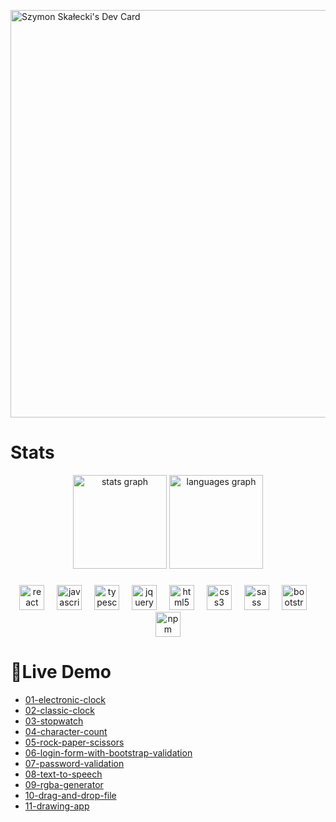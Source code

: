 <a href="https://app.daily.dev/s1mon009"><img src="https://api.daily.dev/devcards/v2/QbIZWZ9QjwEON8mzmbenI.png?type=wide&r=e1g" width="652" alt="Szymon Skałecki's Dev Card"/></a>
# Stats
<div align="center">
  <img src="https://github-readme-stats.vercel.app/api?username=S1mon009&hide_title=false&hide_rank=false&show_icons=true&include_all_commits=true&count_private=true&disable_animations=false&theme=dracula&locale=en&hide_border=false&order=1" height="150" alt="stats graph"  />
  <img src="https://github-readme-stats.vercel.app/api/top-langs?username=S1mon009&locale=en&hide_title=false&layout=compact&card_width=320&langs_count=5&theme=dracula&hide_border=false&order=2" height="150" alt="languages graph"  />
</div>

###

<div align="center">
  <img src="https://cdn.jsdelivr.net/gh/devicons/devicon/icons/react/react-original.svg" height="40" alt="react logo"  />
  <img width="12" />
  <img src="https://cdn.jsdelivr.net/gh/devicons/devicon/icons/javascript/javascript-original.svg" height="40" alt="javascript logo"  />
  <img width="12" />
  <img src="https://cdn.jsdelivr.net/gh/devicons/devicon/icons/typescript/typescript-original.svg" height="40" alt="typescript logo"  />
  <img width="12" />
  <img src="https://cdn.jsdelivr.net/gh/devicons/devicon/icons/jquery/jquery-original.svg" height="40" alt="jquery logo"  />
  <img width="12" />
  <img src="https://cdn.jsdelivr.net/gh/devicons/devicon/icons/html5/html5-original.svg" height="40" alt="html5 logo"  />
  <img width="12" />
  <img src="https://cdn.jsdelivr.net/gh/devicons/devicon/icons/css3/css3-original.svg" height="40" alt="css3 logo"  />
  <img width="12" />
  <img src="https://cdn.jsdelivr.net/gh/devicons/devicon/icons/sass/sass-original.svg" height="40" alt="sass logo"  />
  <img width="12" />
  <img src="https://cdn.jsdelivr.net/gh/devicons/devicon/icons/bootstrap/bootstrap-original.svg" height="40" alt="bootstrap logo"  />
  <img width="12" />
  <img src="https://cdn.jsdelivr.net/gh/devicons/devicon/icons/npm/npm-original-wordmark.svg" height="40" alt="npm logo"  />
</div>

##
# 🔗Live Demo
- [01-electronic-clock](https://01-electronic-clock.netlify.app)
- [02-classic-clock](https://02-classic-clock.netlify.app)
- [03-stopwatch](https://03-stopclock.netlify.app)
- [04-character-count](https://04-character-count.netlify.app)
- [05-rock-paper-scissors](https://05-rock-paper-scissors.netlify.app)
- [06-login-form-with-bootstrap-validation](https://06-login-form.netlify.app)
- [07-password-validation](https://07-password-validation.netlify.app)
- [08-text-to-speech](https://08-text-to-speech.netlify.app)
- [09-rgba-generator](https://09-rgba-generator.netlify.app)
- [10-drag-and-drop-file](https://10-drag-and-drop-file.netlify.app)
- [11-drawing-app](https://11-drawing-app.netlify.app)
